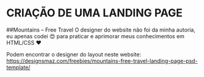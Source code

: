 # CRIAÇÃO DE UMA LANDING PAGE
##Mountains – Free Travel
O designer do website não foi da minha autoria, eu apenas codei :heart_eyes: para praticar e aprimorar meus conhecimentos em HTML/CSS :heart:

Podem encontrar o designer do layout neste website: https://designsmaz.com/freebies/mountains-free-travel-landing-page-psd-template/
